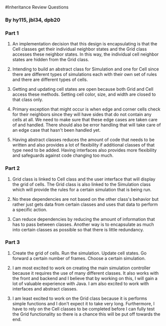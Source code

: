 #Inheritance Review Questions

### By hy115, jbl34, dpb20

### Part 1
1. An implementation decision that this design is encapsulating is that the Cell classes get their individual neighbor states and the Grid class accesses these neighbor states. In this way, the individual cell neighbor states are hidden from the Grid class. 

2. Intending to build an abstract class for Simulation and one for Cell since there are different types of simulations each with their own set of rules and there are different types of cells. 

3. Getting and updating cell states are open because both Grid and Cell access these methods. Setting cell color, size, and width are closed to that class only. 

4. Primary exception that might occur is when edge and corner cells check for their neighbors since they will have sides that do not contain any cells at all. We need to make sure that these edge cases are taken care of and handled. There should also be error handling that will take care of an edge case that hasn't been handled yet. 

5. Having abstract classes reduces the amount of code that needs to be written and also provides a lot of flexibility if additional classes of that type need to be added. Having interfaces also provides more flexibility and safeguards against code changing too much. 

### Part 2
1. Grid class is linked to Cell class and the user interface that will display the grid of cells. The Grid class is also linked to the Simulation class which will provide the rules for a certain simulation that is being run.  

2. No these dependencies are not based on the other class's behavior but rather just gets data from certain classes and uses that data to perform a specific action. 

3. Can reduce dependencies by reducing the amount of information that has to pass between classes. Another way is to encapsulate as much into certain classes as possible so that there is little redundancy.

### Part 3
1. Create the grid of cells. Run the simulation. Update cell states. Go forward a certain number of frames. Choose a certain simulation. 

2. I am most excited to work on creating the main simulation controller because it requires the use of many different classes. It also works with the front and backend and I believe that by working on this, I will gain a lot of valuable experience with Java. I am also excited to work with interfaces and abstract classes. 

3. I am least excited to work on the Grid class because it is performs simple functions and I don't expect it to take very long. Furthermore, I have to rely on the Cell classes to be completed before I can fully test the Grid functionality so there is a chance this will be put off towards the end. 

